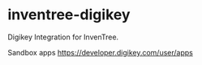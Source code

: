 # inventree-digikey

Digikey Integration for InvenTree.

Sandbox apps https://developer.digikey.com/user/apps
